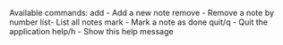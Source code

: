 Available commands:
add - Add a new note 
remove - Remove a note by number
list- List all notes 
mark - Mark a note as done
quit/q - Quit
the application help/h - Show this help message
